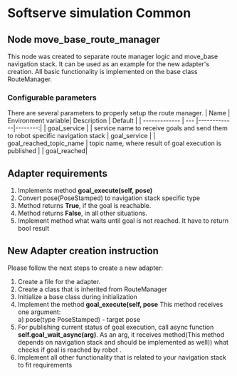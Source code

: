 # Softserve simulation Common

## Node **move_base_route_manager**
This node was created to separate route manager logic and move_base navigation stack. It can be used as an example for the new adapter's creation.
All basic functionality is implemented on the base class RouteManager. 

### Configurable parameters  
There are several parameters to properly setup the route manager.
| Name          | Environment variable| Description   | Default  |
| ------------- | --- |-------------|--------:|
| goal_service | | service name to receive goals and send them to robot specific navigation stack | goal_service |
| goal_reached_topic_name | topic name, where result of goal execution is published | | goal_reached|

## Adapter requirements
1. Implements method **goal_execute(self, pose)**
2. Convert pose(PoseStamped) to navigation stack specific type
3. Method returns **True**, if the goal is reachable.
4. Method returns **False**, in all other situations.
5. Implement method what waits until goal is not reached. It have to return bool result

## New Adapter creation instruction
Please follow the next steps to create a new adapter:
1. Create a file for the adapter.
2. Create a class that is inherited from RouteManager
3. Initialize a base class during initialization
4. Implement the method **goal_execute(self, pose**
This method receives one argument:  
a) pose(type PoseStamped) - target pose  
5. For publishing current status of goal execution, call async function **self.goal_wait_async(arg)**. As an arg, it receives method(This method depends on navigation stack and should be implemented as well)) what checks if goal is reached by robot .
6. Implement all other functionality that is related to your navigation stack to fit requirements
